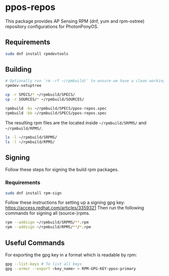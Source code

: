 # ppos-repos

This package provides AP Sensing RPM (dnf, yum and rpm-ostree) repository configurations for PhotonPonyOS.

## Requirements

```bash
sudo dnf install rpmdevtools
```

## Building

```bash
# Optionally run `rm -rf ~/rpmbuild/` to ensure we have a clean working directory. 
rpmdev-setuptree

cp -r SPECS/* ~/rpmbuild/SPECS/
cp -r SOURCES/* ~/rpmbuild/SOURCES/

rpmbuild -bs ~/rpmbuild/SPECS/ppos-repos.spec
rpmbuild -bb ~/rpmbuild/SPECS/ppos-repos.spec
```

The resulting rpm files are the located inside `~/rpmbuild/SRPMS/` and `~/rpmbuild/RPMS/`.

```bash
ls -l ~/rpmbuild/SRPMS/
ls -l ~/rpmbuild/RPMS/
```

## Signing

Follow these steps for signing the build rpm packages.

### Requirements

```bash
sudo dnf install rpm-sign
```

Follow these instructions for setting up a signing gpg key: https://access.redhat.com/articles/3359321
Then run the following commands for signing all (source-)rpms.
```bash
rpm --addsign ~/rpmbuild/SRPMS/**.rpm
rpm --addsign ~/rpmbuild/RPMS/**/*.rpm
```

## Useful Commands

For exporting the gpg key in a format which is readable by rpm:
```bash
gpg --list-keys # To list all keys
gpg --armor --export <key_name> > RPM-GPG-KEY-ppos-primary
```